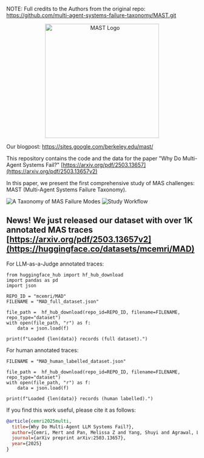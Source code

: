 NOTE: Full credits to the Authors from the original repo: https://github.com/multi-agent-systems-failure-taxonomy/MAST.git

<p align="center">
  <img src="assets/mas22.jpg" alt="MAST Logo" width="300"/>
</p>

Our blogpost: https://sites.google.com/berkeley.edu/mast/

This repository contains the code and the data for the paper "Why Do Multi-Agent Systems Fail?" [https://arxiv.org/pdf/2503.13657](https://arxiv.org/pdf/2503.13657v2)


In this paper, we present the first comprehensive study of MAS challenges: MAST (Multi-Agent Systems Failure Taxonomy).

![A Taxonomy of MAS Failure Modes](assets/taxonomy_v11_cropped-1.png)
![Study Workflow](assets/arxiv_figure_v2_cropped-1.png)

## News! We just released our dataset with over 1K annotated MAS traces [https://arxiv.org/pdf/2503.13657v2](https://huggingface.co/datasets/mcemri/MAD)

For LLM-as-a-Judge annotated traces:
```
from huggingface_hub import hf_hub_download
import pandas as pd
import json

REPO_ID = "mcemri/MAD"
FILENAME = "MAD_full_dataset.json"

file_path =  hf_hub_download(repo_id=REPO_ID, filename=FILENAME, repo_type="dataset")
with open(file_path, "r") as f:
    data = json.load(f)

print(f"Loaded {len(data)} records (full dataset).")
```

For human annotated traces:
```
FILENAME = "MAD_human_labelled_dataset.json"

file_path =  hf_hub_download(repo_id=REPO_ID, filename=FILENAME, repo_type="dataset")
with open(file_path, "r") as f:
    data = json.load(f)

print(f"Loaded {len(data)} records (human labelled).")
```

If you find this work useful, please cite it as follows:

```bibtex
@article{cemri2025multi,
  title={Why Do Multi-Agent LLM Systems Fail?},
  author={Cemri, Mert and Pan, Melissa Z and Yang, Shuyi and Agrawal, Lakshya A and Chopra, Bhavya and Tiwari, Rishabh and Keutzer, Kurt and Parameswaran, Aditya and Klein, Dan and Ramchandran, Kannan and others},
  journal={arXiv preprint arXiv:2503.13657},
  year={2025}
}
```
